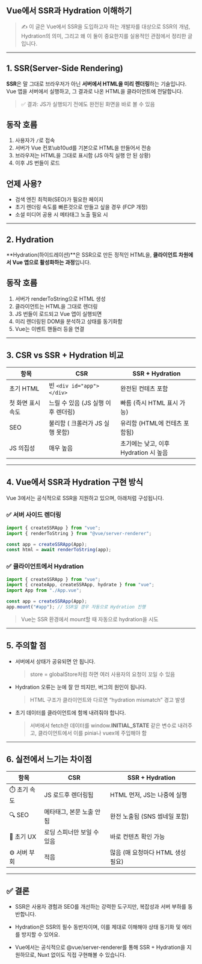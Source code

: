 ## Vue에서 SSR과 Hydration 이해하기

> ✍️ 이 글은 Vue에서 SSR을 도입하고자 하는 개발자를 대상으로 SSR의 개념, Hydration의 의미, 그리고 왜 이 둘이 중요한지를 실용적인 관점에서 정리한 글입니다.

---

## 1. SSR(Server-Side Rendering)

**SSR**은 말 그대로 브라우저가 아닌 **서버에서 HTML을 미리 렌더링**하는 기술입니다. Vue 앱을 서버에서 실행하고, 그 결과로 나온 HTML을 클라이언트에 전달합니다.

> ✅ 결과: JS가 실행되기 전에도 완전된 화면을 바로 볼 수 있음

## 동작 호름

1. 사용자가 `/`로 접속
2. 서버가 Vue 컨포\ub10ud를 기본으로 HTML을 만들어서 전송
3. 브라우저는 HTML을 그대로 표시함 (JS 아직 실행 안 된 상황)
4. 이후 JS 번들이 로드

## 언제 사용?

- 검색 엔진 최적화(SEO)가 필요한 페이지
- 초기 렌더링 속도를 빠른것으로 만들고 싶을 경우 (FCP 개정)
- 소설 미디어 공용 시 메타태그 노출 필요 시

---

## 2. Hydration

**Hydration(하이드레이션)**은 SSR으로 만든 정적인 HTML을, **클라이언트 차원에서 Vue 앱으로 활성화하는 과정**입니다.

## 동작 호름

1. 서버가 renderToString으로 HTML 생성
2. 클라이언트는 HTML을 그대로 렌더링
3. JS 번들이 로드되고 Vue 앱이 실행되면
4. 미리 렌더링된 DOM을 분석하고 상태를 동기화함
5. Vue는 이벤트 핸들러 등을 연결

---

## 3. CSR vs SSR + Hydration 비교

| 항목              | CSR                                | SSR + Hydration                       |
| ----------------- | ---------------------------------- | ------------------------------------- |
| 초기 HTML         | 빈 `<div id="app"></div>`          | 완전된 컨테츠 포함                    |
| 첫 화면 표시 속도 | 느릴 수 있음 (JS 실행 이후 렌더링) | 빠름 (즉시 HTML 표시 가능)            |
| SEO               | 불리함 ( 크롤러가 JS 실행 못함)    | 유리함 (HTML에 컨테츠 포함됨)         |
| JS 의집성         | 매우 높음                          | 초기에는 낮고, 이후 Hydration 시 높음 |

---

## 4. Vue에서 SSR과 Hydration 구현 방식

Vue 3에서는 공식적으로 SSR을 지원하고 있으며, 아래처럼 구성됩니다.

### ✅ 서버 사이드 렌더링

```js
import { createSSRApp } from "vue";
import { renderToString } from "@vue/server-renderer";

const app = createSSRApp(App);
const html = await renderToString(app);
```

### ✅ 클라이언트에서 Hydration

```js
import { createSSRApp } from "vue";
import { createApp, createSSRApp, hydrate } from "vue";
import App from "./App.vue";

const app = createSSRApp(App);
app.mount("#app"); // SSR일 경우 자동으로 Hydration 진행
```

> Vue는 SSR 환경에서 mount할 때 자동으로 hydration을 시도

---

## 5. 주의할 점

- 서버에서 상태가 공유되면 안 됩니다.

  > store = globalStore처럼 하면 여러 사용자의 요청이 꼬일 수 있음

- Hydration 오류는 눈에 잘 안 띄지만, 버그의 원인이 됩니다.

  > HTML 구조가 클라이언트와 다르면 “hydration mismatch” 경고 발생

- 초기 데이터를 클라이언트에 함께 내려줘야 합니다.
  > 서버에서 fetch한 데이터를 window.**INITIAL_STATE** 같은 변수로 내려주고, 클라이언트에서 이를 pinia나 vuex에 주입해야 함

---

## 6. 실전에서 느기는 차이점

| 항목         | CSR                        | SSR + Hydration                   |
| ------------ | -------------------------- | --------------------------------- |
| ⏱️ 초기 속도 | JS 로드후 렌더링됨         | HTML 먼저, JS는 나중에 실행       |
| 🔍 SEO       | 메타태그, 본문 노출 안 됨  | 완전 노출됨 (SNS 썸네일 포함)     |
| 🧠 초기 UX   | 로딩 스피너만 보일 수 있음 | 바로 컨텐츠 확인 가능             |
| ⚙️ 서버 부회 | 적음                       | 많음 (매 요청마다 HTML 생성 필요) |

---

## ✅ 결론

- SSR은 사용자 경험과 SEO를 개선하는 강력한 도구지만, 복잡성과 서버 부하를 동반합니다.

- Hydration은 SSR의 필수 동반자이며, 이를 제대로 이해해야 상태 동기화 및 에러를 방지할 수 있어요.

- Vue에서는 공식적으로 @vue/server-renderer를 통해 SSR + Hydration을 지원하므로, Nuxt 없이도 직접 구현해볼 수 있습니다.
